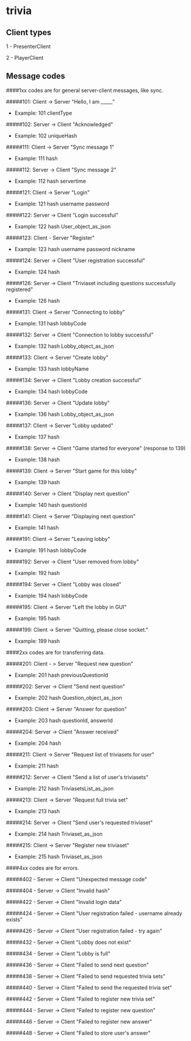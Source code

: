 # trivia



## Client types
1 - PresenterClient

2 - PlayerClient


## Message codes
####1xx codes are for general server-client messages, like sync.

#####101: Client -> Server "Hello, I am _____"
- Example: 101 clientType

#####102: Server -> Client "Acknowledged"
- Example: 102 uniqueHash

#####111: Client -> Server "Sync message 1"
- Example: 111 hash

#####112: Server -> Client "Sync message 2"
- Example: 112 hash servertime

#####121: Client -> Server "Login"
- Example: 121 hash username password

#####122: Server -> Client "Login successful"
- Example: 122 hash User_object_as_json

#####123: Client - Server "Register"
- Example: 123 hash username password nickname

#####124: Server -> Client "User registration successful"
- Example: 124 hash

#####126: Server -> Client "Triviaset including questions successfully registered"
- Example: 126 hash

#####131: Client -> Server "Connecting to lobby"
- Example: 131 hash lobbyCode

#####132: Server -> Client "Connection to lobby successful"
- Example: 132 hash Lobby_object_as_json

#####133: Client -> Server "Create lobby"
- Example: 133 hash lobbyName

#####134: Server -> Client "Lobby creation successful"
- Example: 134 hash lobbyCode

#####136: Server -> Client "Update lobby"
- Example: 136 hash Lobby_object_as_json

#####137: Client -> Server "Lobby updated"
- Example: 137 hash

#####138: Server -> Client "Game started for everyone" (response to 139)
- Example: 138 hash

#####139: Client -> Server "Start game for this lobby"
- Example: 139 hash

#####140: Server -> Client "Display next question"
- Example: 140 hash questionId

#####141: Client -> Server "Displaying next question"
- Example: 141 hash

#####191: Client -> Server "Leaving lobby"
- Example: 191 hash lobbyCode

#####192: Server -> Client "User removed from lobby"
- Example: 192 hash

#####194: Server -> Client "Lobby was closed"
- Example: 194 hash lobbyCode

#####195: Client -> Server "Left the lobby in GUI"
- Example: 195 hash

#####199: Client -> Server "Quitting, please close socket."
- Example: 199 hash 

####2xx codes are for transferring data.

#####201: Client - > Server "Request new question"
- Example: 201 hash previousQuestionId

#####202: Server -> Client "Send next question"
- Example: 202 hash Question_object_as_json

#####203: Client -> Server "Answer for question"
- Example: 203 hash questionId, answerId

#####204: Server -> Client "Answer received"
- Example: 204 hash

#####211: Client -> Server "Request list of triviasets for user"
- Example: 211 hash

#####212: Server -> Client "Send a list of user's triviasets"
- Example: 212 hash TriviasetsList_as_json

#####213: Client -> Server "Request full trivia set"
- Example: 213 hash

#####214: Server -> Client "Send user's requested triviaset"
- Example: 214 hash Triviaset_as_json

#####215: Client -> Server "Register new triviaset"
- Example: 215 hash Triviaset_as_json

####4xx codes are for errors.

#####402 - Server -> Client "Unexpected message code"

#####404 - Server -> Client "Invalid hash"

#####422 - Server -> Client "Invalid login data"

#####424 - Server -> Client "User registration failed - username already exists"

#####426 - Server -> Client "User registration failed - try again"
 
#####432 - Server -> Client "Lobby does not exist"

#####434 - Server -> Client "Lobby is full"

#####436 - Server -> Client "Failed to send next question"

#####438 - Server -> Client "Failed to send requested trivia sets"

#####440 - Server -> Client "Failed to send the requested trivia set"

#####442 - Server -> Client "Failed to register new trivia set"

#####444 - Server -> Client "Failed to register new question"

#####446 - Server -> Client "Failed to register new answer"

#####448 - Server -> Client "Failed to store user's answer"